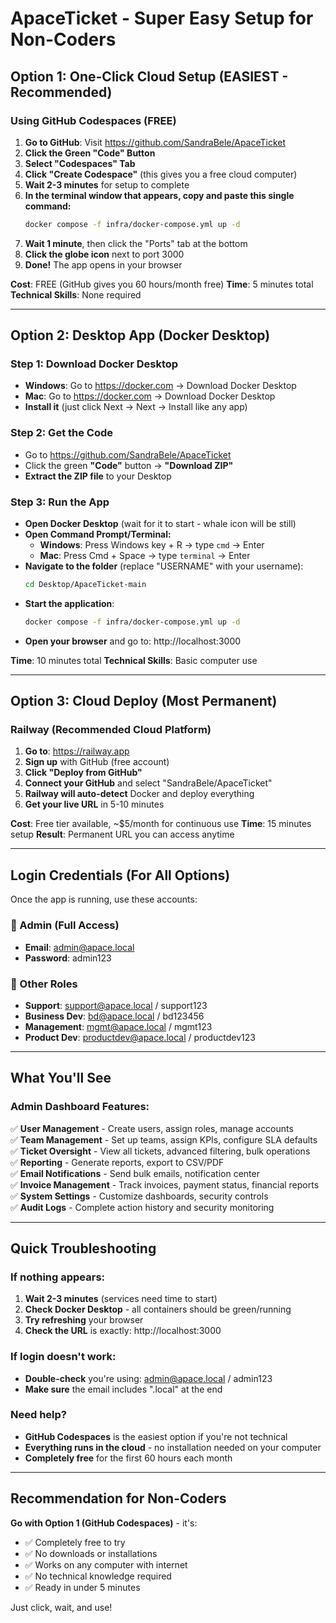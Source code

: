 # ApaceTicket - Super Easy Setup for Non-Coders

## Option 1: One-Click Cloud Setup (EASIEST - Recommended)

### Using GitHub Codespaces (FREE)
1. **Go to GitHub**: Visit https://github.com/SandraBele/ApaceTicket
2. **Click the Green "Code" Button** 
3. **Select "Codespaces" Tab**
4. **Click "Create Codespace"** (this gives you a free cloud computer)
5. **Wait 2-3 minutes** for setup to complete
6. **In the terminal window that appears, copy and paste this single command:**
   ```bash
   docker compose -f infra/docker-compose.yml up -d
   ```
7. **Wait 1 minute**, then click the "Ports" tab at the bottom
8. **Click the globe icon** next to port 3000
9. **Done!** The app opens in your browser

**Cost**: FREE (GitHub gives you 60 hours/month free)
**Time**: 5 minutes total
**Technical Skills**: None required

---

## Option 2: Desktop App (Docker Desktop)

### Step 1: Download Docker Desktop
- **Windows**: Go to https://docker.com → Download Docker Desktop
- **Mac**: Go to https://docker.com → Download Docker Desktop  
- **Install it** (just click Next → Next → Install like any app)

### Step 2: Get the Code
- Go to https://github.com/SandraBele/ApaceTicket
- Click the green **"Code"** button → **"Download ZIP"**
- **Extract the ZIP file** to your Desktop

### Step 3: Run the App
- **Open Docker Desktop** (wait for it to start - whale icon will be still)
- **Open Command Prompt/Terminal:**
  - **Windows**: Press Windows key + R → type `cmd` → Enter
  - **Mac**: Press Cmd + Space → type `terminal` → Enter
- **Navigate to the folder** (replace "USERNAME" with your username):
  ```bash
  cd Desktop/ApaceTicket-main
  ```
- **Start the application**:
  ```bash
  docker compose -f infra/docker-compose.yml up -d
  ```
- **Open your browser** and go to: http://localhost:3000

**Time**: 10 minutes total
**Technical Skills**: Basic computer use

---

## Option 3: Cloud Deploy (Most Permanent)

### Railway (Recommended Cloud Platform)
1. **Go to**: https://railway.app
2. **Sign up** with GitHub (free account)
3. **Click "Deploy from GitHub"**
4. **Connect your GitHub** and select "SandraBele/ApaceTicket"
5. **Railway will auto-detect** Docker and deploy everything
6. **Get your live URL** in 5-10 minutes

**Cost**: Free tier available, ~$5/month for continuous use
**Time**: 15 minutes setup
**Result**: Permanent URL you can access anytime

---

## Login Credentials (For All Options)

Once the app is running, use these accounts:

### 🔑 Admin (Full Access)
- **Email**: admin@apace.local
- **Password**: admin123

### 👥 Other Roles
- **Support**: support@apace.local / support123
- **Business Dev**: bd@apace.local / bd123456  
- **Management**: mgmt@apace.local / mgmt123
- **Product Dev**: productdev@apace.local / productdev123

---

## What You'll See

### Admin Dashboard Features:
✅ **User Management** - Create users, assign roles, manage accounts  
✅ **Team Management** - Set up teams, assign KPIs, configure SLA defaults  
✅ **Ticket Oversight** - View all tickets, advanced filtering, bulk operations  
✅ **Reporting** - Generate reports, export to CSV/PDF  
✅ **Email Notifications** - Send bulk emails, notification center  
✅ **Invoice Management** - Track invoices, payment status, financial reports  
✅ **System Settings** - Customize dashboards, security controls  
✅ **Audit Logs** - Complete action history and security monitoring  

---

## Quick Troubleshooting

### If nothing appears:
1. **Wait 2-3 minutes** (services need time to start)
2. **Check Docker Desktop** - all containers should be green/running
3. **Try refreshing** your browser
4. **Check the URL** is exactly: http://localhost:3000

### If login doesn't work:
- **Double-check** you're using: admin@apace.local / admin123
- **Make sure** the email includes ".local" at the end

### Need help?
- **GitHub Codespaces** is the easiest option if you're not technical
- **Everything runs in the cloud** - no installation needed on your computer
- **Completely free** for the first 60 hours each month

---

## Recommendation for Non-Coders

**Go with Option 1 (GitHub Codespaces)** - it's:
- ✅ Completely free to try
- ✅ No downloads or installations  
- ✅ Works on any computer with internet
- ✅ No technical knowledge required
- ✅ Ready in under 5 minutes

Just click, wait, and use!